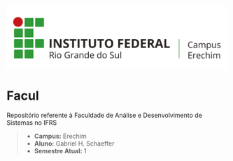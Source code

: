 ![IFRS Logo](resources/ifrsLogo.png)

# Facul

Repositório referente à Faculdade de Análise e Desenvolvimento de Sistemas no IFRS

> * **Campus:** Erechim
> * **Aluno:** Gabriel H. Schaeffer
> * **Semestre Atual:** 1
